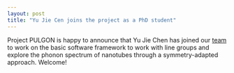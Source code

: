 ```yaml
---
layout: post
title: "Yu Jie Cen joins the project as a PhD student"
---
```


Project PULGON is happy to announce that Yu Jie Chen has joined our [team](team.html) to work on the basic software framework to work with line groups and explore the phonon spectrum of nanotubes through a symmetry-adapted approach. Welcome!

